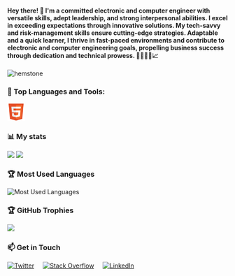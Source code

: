#### Hey there! 👋 I'm a committed electronic and computer engineer with versatile skills, adept leadership, and strong interpersonal abilities. I excel in exceeding expectations through innovative solutions. My tech-savvy and risk-management skills ensure cutting-edge strategies. Adaptable and a quick learner, I thrive in fast-paced environments and contribute to electronic and computer engineering goals, propelling business success through dedication and technical prowess. 🚀💡🔧🎯📈

<p align="left"> <img src="https://komarev.com/ghpvc/?username=Hemstonec&label=Profile%20views&color=0e75b6&style=flat" alt="hemstone" /> </p>

### 🚀 Top Languages and Tools:

<p align="left">
 <a href="https://developer.mozilla.org/en-US/docs/Web/HTML" target="_blank"> 
   <img src="https://raw.githubusercontent.com/devicons/devicon/master/icons/html5/html5-original.svg" alt="HTML" width="40" height="40"/> 
 </a>
 <!-- Add more icons here -->
</p>

### 📊 My stats

<p align="left">
 <img height="180em" src="https://github-readme-stats.vercel.app/api?username=Hemstonec&show_icons=true&hide_border=true&&count_private=true&include_all_commits=true" />
 <img height="180em" src="https://github-readme-streak-stats.herokuapp.com/?user=Hemstonec&theme=dark&hide_border=true" />
</p>

### 🏆 Most Used Languages

![Most Used Languages](https://github-readme-stats.vercel.app/api/top-langs/?username=Hemstonec&layout=compact&langs_count=8)

### 🏆 GitHub Trophies

<p align="left">
 <a href="https://github.com/ryo-ma/github-profile-trophy" target="_blank">
   <img src="https://github-profile-trophy.vercel.app/?username=Hemstonec&theme=onedark&column=4&margin-w=15&margin-h=15"/>
 </a>
</p>

### 📫 Get in Touch

<p align="left">
 <a href="https://twitter.com/your-twitter-handle"><img src="https://img.shields.io/badge/Twitter-%231DA1F2.svg?&style=for-the-badge&logo=twitter&logoColor=white" alt="Twitter"></a>
 &nbsp;&nbsp;&nbsp;
 <a href="https://stackoverflow.com/users/your-stack-overflow-id"><img src="https://img.shields.io/badge/Stack%20Overflow-FE7A16.svg?&style=for-the-badge&logo=stack-overflow&logoColor=white" alt="Stack Overflow"></a>
 &nbsp;&nbsp;&nbsp;
 <a href="https://www.linkedin.com/in/hemstone-chilluba-410b05218"><img src="https://img.shields.io/badge/LinkedIn-%230077B5.svg?&style=for-the-badge&logo=linkedin&logoColor=white" alt="LinkedIn"></a>
</p>
